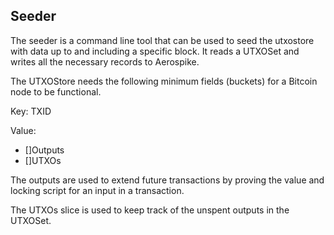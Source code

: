 Seeder
------

The seeder is a command line tool that can be used to seed the utxostore with data up to and including
a specific block.  It reads a UTXOSet and writes all the necessary records to Aerospike.

The UTXOStore needs the following minimum fields (buckets) for a Bitcoin node to be functional.

Key: TXID

Value:
- []Outputs
- []UTXOs

The outputs are used to extend future transactions by proving the value and locking script for an input in
a transaction.

The UTXOs slice is used to keep track of the unspent outputs in the UTXOSet.


